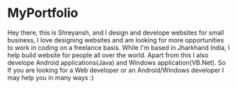 # MyPortfolio
Hey there, this is Shreyansh, and I design and develope websites for small business, I love designing websites and am looking for more opportunities to work in coding on a freelance basis. While I'm based in Jharkhand India, I help build website for people all over the world. Apart from this I also develope Android applications(Java) and Windows application(VB.Net). So If you are looking for a Web developer or an Android/Windows developer I may help you in many ways :)
